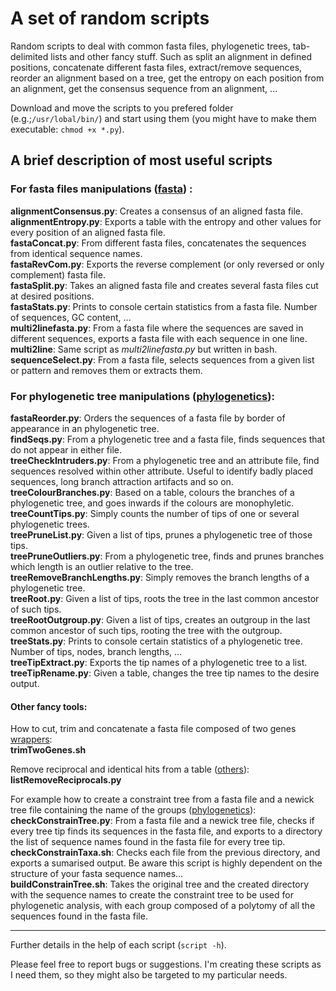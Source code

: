 # A set of random scripts

Random scripts to deal with common fasta files, phylogenetic trees, tab-delimited lists and other fancy stuff. Such as split an alignment in defined positions, concatenate different fasta files, extract/remove sequences, reorder an alignment based on a tree, get the entropy on each position from an alignment, get the consensus sequence from an alignment, ...

Download and move the scripts to you prefered folder (e.g.;```/usr/lobal/bin/```) and start using them (you might have to make them executable: ```chmod +x *.py```).  
  
## A brief description of most useful scripts
  
### For fasta files manipulations ([fasta](https://github.com/MiguelMSandin/random/tree/main/fasta))  :  
  
**alignmentConsensus.py**: Creates a consensus of an aligned fasta file.  
**alignmentEntropy.py**: Exports a table with the entropy and other values for every position of an aligned fasta file.  
**fastaConcat.py**: From different fasta files, concatenates the sequences from identical sequence names.  
**fastaRevCom.py**: Exports the reverse complement (or only reversed or only complement) fasta file.  
**fastaSplit.py**: Takes an aligned fasta file and creates several fasta files cut at desired positions.  
**fastaStats.py**: Prints to console certain statistics from a fasta file. Number of sequences, GC content, ...  
**multi2linefasta.py**: From a fasta file where the sequences are saved in different sequences, exports a fasta file with each sequence in one line.  
**multi2line**: Same script as *multi2linefasta.py* but written in bash.  
**sequenceSelect.py**: From a fasta file, selects sequences from a given list or pattern and removes them or extracts them.  
  
### For phylogenetic tree manipulations ([phylogenetics](https://github.com/MiguelMSandin/random/tree/main/phylogenetics)):  
  
**fastaReorder.py**: Orders the sequences of a fasta file by border of appearance in an phylogenetic tree.  
**findSeqs.py**: From a phylogenetic tree and a fasta file, finds sequences that do not appear in either file.  
**treeCheckIntruders.py**: From a phylogenetic tree and an attribute file, find sequences resolved within other attribute. Useful to identify badly placed sequences, long branch attraction artifacts and so on.  
**treeColourBranches.py**: Based on a table, colours the branches of a phylogenetic tree, and goes inwards if the colours are monophyletic.  
**treeCountTips.py**: Simply counts the number of tips of one or several phylogenetic trees.  
**treePruneList.py**: Given a list of tips, prunes a phylogenetic tree of those tips.  
**treePruneOutliers.py**: From a phylogenetic tree, finds and prunes branches which length is an outlier relative to the tree.  
**treeRemoveBranchLengths.py**: Simply removes the branch lengths of a phylogenetic tree.  
**treeRoot.py**: Given a list of tips, roots the tree in the last common ancestor of such tips.  
**treeRootOutgroup.py**: Given a list of tips, creates an outgroup in the last common ancestor of such tips, rooting the tree with the outgroup.  
**treeStats.py**: Prints to console certain statistics of a phylogenetic tree. Number of tips, nodes, branch lengths, ...  
**treeTipExtract.py**: Exports the tip names of a phylogenetic tree to a list.  
**treeTipRename.py**: Given a table, changes the tree tip names to the desire output.  

#### Other fancy tools:  
How to cut, trim and concatenate a fasta file composed of two genes [wrappers](https://github.com/MiguelMSandin/random/tree/main/wrappers):  
**trimTwoGenes.sh**  
  
Remove reciprocal and identical hits from a table ([others](https://github.com/MiguelMSandin/random/blob/main/others/listRemoveReciprocals.py)):  
**listRemoveReciprocals.py**  
  
For example how to create a constraint tree from a fasta file and a newick tree file containing the name of the groups ([phylogenetics](https://github.com/MiguelMSandin/random/tree/main/phylogenetics)):  
**checkConstrainTree.py**: From a fasta file and a newick tree file, checks if every tree tip finds its sequences in the fasta file, and exports to a directory the list of sequence names found in the fasta file for every tree tip.  
**checkConstrainTaxa.sh**: Checks each file from the previous directory, and exports a sumarised output. Be aware this script is highly dependent on the structure of your fasta sequence names...  
**buildConstrainTree.sh**: Takes the original tree and the created directory with the sequence names to create the constraint tree to be used for phylogenetic analysis, with each group composed of a polytomy of all the sequences found in the fasta file.  
  
----  
  
Further details in the help of each script (```script -h```).

Please feel free to report bugs or suggestions. I'm creating these scripts as I need them, so they might also be targeted to my particular needs.  
  
